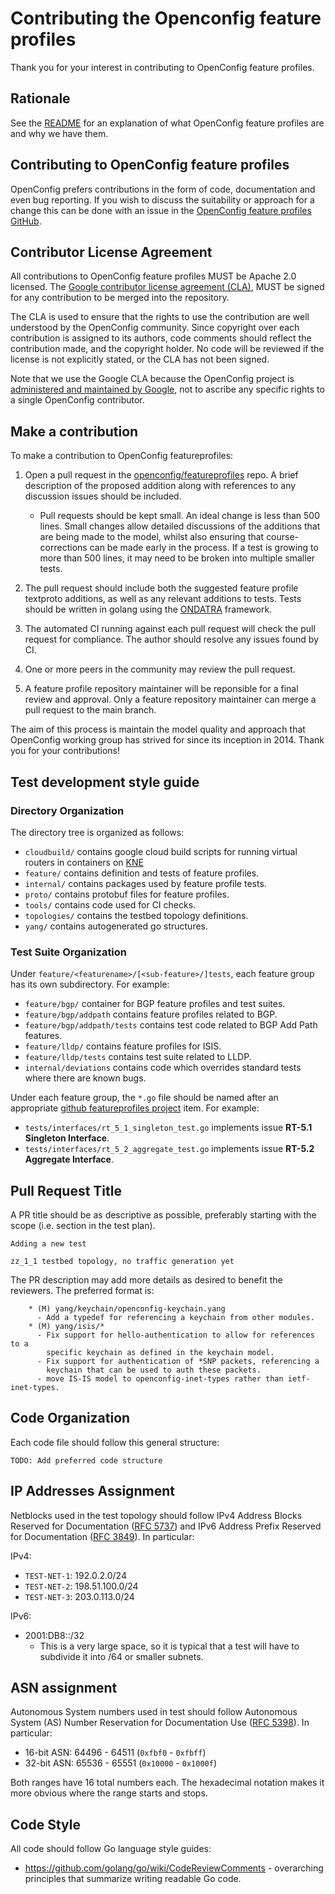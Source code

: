 # Contributing the Openconfig feature profiles

Thank you for your interest in contributing to OpenConfig feature profiles.  

## Rationale
See the [README](README.md) for an explanation of what OpenConfig feature 
profiles are and why we have them. 

## Contributing to OpenConfig feature profiles

OpenConfig prefers contributions in the form of code, documentation and
even bug reporting. If you wish to discuss the suitability or approach 
for a change this can be done with an issue in the 
[OpenConfig feature profiles GitHub](https://github.com/openconfig/featureprofiles/issues). 

## Contributor License Agreement
All contributions to OpenConfig feature profiles MUST be Apache 2.0 licensed. 
The [Google contributor license agreement (CLA)](https://cla.developers.google.com/), 
MUST be signed for any contribution to be merged into the repository. 

The CLA is used to ensure that the rights to use the contribution are well
understood by the OpenConfig community. Since copyright over each contribution
is assigned to its authors, code comments should reflect the contribution 
made, and the copyright holder. No code will be reviewed if the license is
not explicitly stated, or the CLA has not been signed.

Note that we use the Google CLA because the OpenConfig project is [administered
and maintained by Google](https://opensource.google.com/docs/cla/#why), not to
ascribe any specific rights to a single OpenConfig contributor.

## Make a contribution
To make a contribution to OpenConfig featureprofiles:

1. Open a pull request in the
 [openconfig/featureprofiles](https://github.com/openconfig/featureprofiles) 
 repo. A brief description of the proposed addition along with references to 
 any discussion issues should be included.
    * Pull requests should be kept small. An ideal change is less than 500 lines. 
     Small changes allow detailed discussions of the additions that are
     being made to the model, whilst also ensuring that course-corrections can be
     made early in the process. If a test is growing to more than 500 lines, it
     may need to be broken into multiple smaller tests.

1. The pull request should include both the suggested feature profile textproto 
 additions, as well as any relevant additions to tests. Tests should be written
 in golang using the [ONDATRA](https://github.com/openconfig/ondatra) framework.

1. The automated CI running against each pull request will check the pull
 request for compliance.  The author should resolve any issues found by CI.

1. One or more peers in the community may review the pull request.   

1. A feature profile repository maintainer will be reponsible for a final review
and approval.  Only a feature repository maintainer can merge a pull request to 
the main branch.
  
The aim of this process is maintain the model quality and approach that OpenConfig 
working group has strived for since its inception in 2014. Thank you for your contributions!

## Test development style guide

### Directory Organization

The directory tree is organized as follows:

*   `cloudbuild/` contains google cloud build scripts for running virtual
    routers in containers on [KNE](https://github.com/google/kne)
*   `feature/` contains definition and tests of feature profiles.
*   `internal/` contains packages used by feature profile tests.
*   `proto/`  contains protobuf files for feature profiles.
*   `tools/` contains code used for CI checks.
*   `topologies/` contains the testbed topology definitions.
*   `yang/` contains autogenerated go structures. 

### Test Suite Organization

Under `feature/<featurename>/[<sub-feature>/]tests`, each feature group has its own
subdirectory. For example:

*   `feature/bgp/` container for BGP feature profiles and test suites.
*   `feature/bgp/addpath` contains feature profiles  related to BGP.
*   `feature/bgp/addpath/tests` contains test code related to BGP Add Path 
    features.
*   `feature/lldp/` contains feature profiles for ISIS.
*   `feature/lldp/tests` contains test suite related to LLDP.
*   `internal/deviations` contains code which overrides standard tests where
    there are known bugs.

Under each feature group, the `*.go` file should be named after an appropriate
[github featureprofiles project](https://github.com/orgs/openconfig/projects/2/views/1?filterQuery=)
item. For example:

*   `tests/interfaces/rt_5_1_singleton_test.go` implements issue **RT-5.1
    Singleton Interface**.
*   `tests/interfaces/rt_5_2_aggregate_test.go` implements issue **RT-5.2
    Aggregate Interface**.

## Pull Request Title

A PR title should be as descriptive as possible,
preferably starting with the scope (i.e. section in the test plan).

``` {.bad}
Adding a new test
```

``` {.good}
zz_1_1 testbed topology, no traffic generation yet
```

The PR description may add more details as desired to benefit the
reviewers.  The preferred format is:

``` 
    * (M) yang/keychain/openconfig-keychain.yang
      - Add a typedef for referencing a keychain from other modules.
    * (M) yang/isis/*
      - Fix support for hello-authentication to allow for references to a
        specific keychain as defined in the keychain model.
      - Fix support for authentication of *SNP packets, referencing a
        keychain that can be used to auth these packets.
      - move IS-IS model to openconfig-inet-types rather than ietf-inet-types.
```

## Code Organization

Each code file should follow this general structure:

```
TODO: Add preferred code structure
```

## IP Addresses Assignment

Netblocks used in the test topology should follow IPv4 Address Blocks Reserved
for Documentation ([RFC 5737]) and IPv6 Address Prefix Reserved for
Documentation ([RFC 3849]). In particular:

[RFC 5737]: https://datatracker.ietf.org/doc/html/rfc5737
[RFC 3849]: https://datatracker.ietf.org/doc/html/rfc3849

IPv4:

*   `TEST-NET-1`: 192.0.2.0/24
*   `TEST-NET-2`: 198.51.100.0/24
*   `TEST-NET-3`: 203.0.113.0/24

IPv6:

*   2001:DB8::/32
    *   This is a very large space, so it is typical that a test will have to
        subdivide it into /64 or smaller subnets.

## ASN assignment

Autonomous System numbers used in test should follow Autonomous System (AS)
Number Reservation for Documentation Use ([RFC 5398]). In particular:

[RFC 5398]: https://datatracker.ietf.org/doc/html/rfc5398

*   16-bit ASN: 64496 - 64511 (`0xfbf0` - `0xfbff`)
*   32-bit ASN: 65536 - 65551 (`0x10000` - `0x1000f`)

Both ranges have 16 total numbers each. The hexadecimal notation makes it more
obvious where the range starts and stops.

## Code Style

All code should follow Go language style guides:

*   https://github.com/golang/go/wiki/CodeReviewComments -  overarching 
    principles that summarize writing readable Go code.
